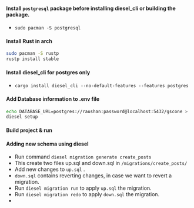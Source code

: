 #### Install `postgresql` package before installing diesel_cli or building the package.
+ `sudo pacman -S postgresql`
#### Install Rust in arch
```bash
sudo pacman -S rustp
rustp install stable
```
#### Install diesel_cli for postgres only
+ `cargo install diesel_cli --no-default-features --features postgres`

#### Add Database information to .env file
```bash
echo DATABASE_URL=postgres://raushan:password@localhost:5432/gscone > .env
diesel setup
```

#### Build project & run



#### Adding new schema using diesel
+ Run command `diesel migration generate create_posts`
+ This create two files up.sql and down.sql in `/migrations/create_posts/`
+ Add new changes to `up.sql` .
+ `down.sql` contains reverting changes, in case we want to revert a migration.
+ Run `diesel migration run` to apply `up.sql` the migration.
+ Run `diesel migration redo` to apply `down.sql` the migration.
+ 
